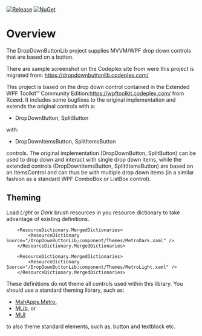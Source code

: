 [![Release](https://img.shields.io/github/release/Dirkster99/DropDownButtonLib.svg)](https://github.com/Dirkster99/DropDownButtonLib/releases/latest)
[![NuGet](https://img.shields.io/nuget/dt/Dirkster.DropDownButtonLib.svg)](http://nuget.org/packages/Dirkster.DropDownButtonLib)
# Overview
The DropDownButtonLib project supplies MVVM/WPF drop down controls that are based on a button. 

There are sample screenshot on the Codeplex site from were this project is migrated from:
https://dropdownbuttonlib.codeplex.com/

This project is based on the drop down control contained in the
Extended WPF Toolkit™ Community Edition:https://wpftoolkit.codeplex.com/ from Xceed.
It includes some bugfixes to the original implementation and extends the original controls with a:

- DropDownButton, SplitButton

with:

- DropDownItemsButton, SplitItemsButton

controls. The original implementation (DropDownButton, SplitButton) can be used to drop down and interact with single drop down items, while the extended controls (DropDownItemsButton, SplittItemsButton) are based on an ItemsControl and can thus be with multiple drop down items (in a similar fashion as a standard WPF ComboBox or ListBox control).

## Theming

Load *Light* or *Dark* brush resources in you resource dictionary to take advantage of existing definitions.

```XAML
    <ResourceDictionary.MergedDictionaries>
        <ResourceDictionary Source="/DropDownButtonLib;component/Themes/MetroDark.xaml" />
    </ResourceDictionary.MergedDictionaries>
```

```XAML
    <ResourceDictionary.MergedDictionaries>
        <ResourceDictionary Source="/DropDownButtonLib;component/Themes/MetroLight.xaml" />
    </ResourceDictionary.MergedDictionaries>
```

These definitions do not theme all controls used within this library. You should use a standard theming library, such as:
- [MahApps.Metro](https://github.com/MahApps/MahApps.Metro),
- [MLib](https://github.com/Dirkster99/MLib), or
- [MUI](https://github.com/firstfloorsoftware/mui)

to also theme standard elements, such as, button and textblock etc.
